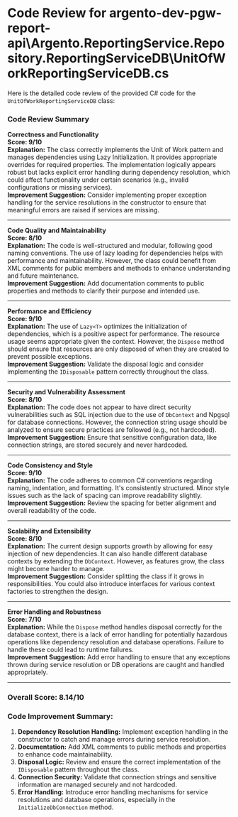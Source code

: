 # Code Review for argento-dev-pgw-report-api\Argento.ReportingService.Repository.ReportingServiceDB\UnitOfWorkReportingServiceDB.cs

Here is the detailed code review of the provided C# code for the `UnitOfWorkReportingServiceDB` class:

### Code Review Summary

**Correctness and Functionality**  
**Score: 9/10**  
**Explanation:** The class correctly implements the Unit of Work pattern and manages dependencies using Lazy Initialization. It provides appropriate overrides for required properties. The implementation logically appears robust but lacks explicit error handling during dependency resolution, which could affect functionality under certain scenarios (e.g., invalid configurations or missing services).  
**Improvement Suggestion:** Consider implementing proper exception handling for the service resolutions in the constructor to ensure that meaningful errors are raised if services are missing.

---

**Code Quality and Maintainability**  
**Score: 8/10**  
**Explanation:** The code is well-structured and modular, following good naming conventions. The use of lazy loading for dependencies helps with performance and maintainability. However, the class could benefit from XML comments for public members and methods to enhance understanding and future maintenance.  
**Improvement Suggestion:** Add documentation comments to public properties and methods to clarify their purpose and intended use.

---

**Performance and Efficiency**  
**Score: 9/10**  
**Explanation:** The use of `Lazy<T>` optimizes the initialization of dependencies, which is a positive aspect for performance. The resource usage seems appropriate given the context. However, the `Dispose` method should ensure that resources are only disposed of when they are created to prevent possible exceptions.  
**Improvement Suggestion:** Validate the disposal logic and consider implementing the `IDisposable` pattern correctly throughout the class.

---

**Security and Vulnerability Assessment**  
**Score: 8/10**  
**Explanation:** The code does not appear to have direct security vulnerabilities such as SQL injection due to the use of `DbContext` and Npgsql for database connections. However, the connection string usage should be analyzed to ensure secure practices are followed (e.g., not hardcoded).  
**Improvement Suggestion:** Ensure that sensitive configuration data, like connection strings, are stored securely and never hardcoded.

---

**Code Consistency and Style**  
**Score: 9/10**  
**Explanation:** The code adheres to common C# conventions regarding naming, indentation, and formatting. It's consistently structured. Minor style issues such as the lack of spacing can improve readability slightly.  
**Improvement Suggestion:** Review the spacing for better alignment and overall readability of the code.

---

**Scalability and Extensibility**  
**Score: 8/10**  
**Explanation:** The current design supports growth by allowing for easy injection of new dependencies. It can also handle different database contexts by extending the `DbContext`. However, as features grow, the class might become harder to manage.  
**Improvement Suggestion:** Consider splitting the class if it grows in responsibilities. You could also introduce interfaces for various context factories to strengthen the design.

---

**Error Handling and Robustness**  
**Score: 7/10**  
**Explanation:** While the `Dispose` method handles disposal correctly for the database context, there is a lack of error handling for potentially hazardous operations like dependency resolution and database operations. Failure to handle these could lead to runtime failures.  
**Improvement Suggestion:** Add error handling to ensure that any exceptions thrown during service resolution or DB operations are caught and handled appropriately.

---

### Overall Score: 8.14/10

### Code Improvement Summary:
1. **Dependency Resolution Handling:** Implement exception handling in the constructor to catch and manage errors during service resolution.
2. **Documentation:** Add XML comments to public methods and properties to enhance code maintainability.
3. **Disposal Logic:** Review and ensure the correct implementation of the `IDisposable` pattern throughout the class.
4. **Connection Security:** Validate that connection strings and sensitive information are managed securely and not hardcoded.
5. **Error Handling:** Introduce error handling mechanisms for service resolutions and database operations, especially in the `InitializeDbConnection` method.